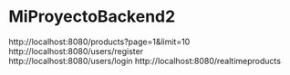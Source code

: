 # MiProyectoBackend2
http://localhost:8080/products?page=1&limit=10
http://localhost:8080/users/register  
http://localhost:8080/users/login 
http://localhost:8080/realtimeproducts 
